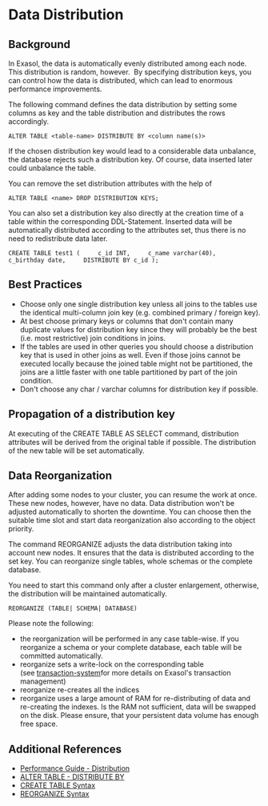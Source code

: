# Data Distribution 
## Background

In Exasol, the data is automatically evenly distributed among each node. This distribution is random, however.  By specifying distribution keys, you can control how the data is distributed, which can lead to enormous performance improvements. 

The following command defines the data distribution by setting some columns as key and the table distribution and distributes the rows accordingly.


```"code-sql"
ALTER TABLE <table-name> DISTRIBUTE BY <column name(s)> 
```
If the chosen distribution key would lead to a considerable data unbalance, the database rejects such a distribution key. Of course, data inserted later could unbalance the table.

You can remove the set distribution attributes with the help of


```"code-sql"
ALTER TABLE <name> DROP DISTRIBUTION KEYS;
```
You can also set a distribution key also directly at the creation time of a table within the corresponding DDL-Statement. Inserted data will be automatically distributed according to the attributes set, thus there is no need to redistribute data later.


```"code-sql"
CREATE TABLE test1 (     c_id INT,     c_name varchar(40),     c_birthday date,     DISTRIBUTE BY c_id );   
```
## Best Practices

* Choose only one single distribution key unless all joins to the tables use the identical multi-column join key (e.g. combined primary / foreign key).
* At best choose primary keys or columns that don't contain many duplicate values for distribution key since they will probably be the best (i.e. most restrictive) join conditions in joins.
* If the tables are used in other queries you should choose a distribution key that is used in other joins as well. Even if those joins cannot be executed locally because the joined table might not be partitioned, the joins are a little faster with one table partitioned by part of the join condition.
* Don't choose any char / varchar columns for distribution key if possible.

## Propagation of a distribution key

At executing of the CREATE TABLE AS SELECT command, distribution attributes will be derived from the original table if possible. The distribution of the new table will be set automatically.

## Data Reorganization

After adding some nodes to your cluster, you can resume the work at once. These new nodes, however, have no data. Data distribution won't be adjusted automatically to shorten the downtime. You can choose then the suitable time slot and start data reorganization also according to the object priority.

The command REORGANIZE adjusts the data distribution taking into account new nodes. It ensures that the data is distributed according to the set key. You can reorganize single tables, whole schemas or the complete database.

You need to start this command only after a cluster enlargement, otherwise, the distribution will be maintained automatically.


```"code-sql"
REORGANIZE (TABLE| SCHEMA| DATABASE) 
```
Please note the following:

* the reorganization will be performed in any case table-wise. If you reorganize a schema or your complete database, each table will be committed automatically.
* reorganize sets a write-lock on the corresponding table (see [transaction-system](https://community.exasol.com/t5/database-features/transaction-system/ta-p/1522)for more details on Exasol's transaction management)
* reorganize re-creates all the indices
* reorganize uses a large amount of RAM for re-distributing of data and re-creating the indexes. Is the RAM not sufficient, data will be swapped on the disk. Please ensure, that your persistent data volume has enough free space.

## Additional References

* [Performance Guide - Distribution](https://docs.exasol.com/performance/best_practices.htm#DistributionKeys)
* [ALTER TABLE - DISTRIBUTE BY](https://docs-test.exasol.com/sql/alter_table(distribution_partitioning).htm)
* [CREATE TABLE Syntax](https://docs-test.exasol.com/sql/create_table.htm)
* [REORGANIZE Syntax](https://docs-test.exasol.com/sql/reorganize.htm)
